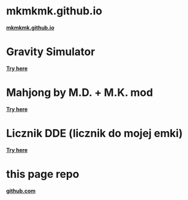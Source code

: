 # mkmkmk.github.io
**[mkmkmk.github.io](https://mkmkmk.github.io/)**

# Gravity Simulator
**[Try here](https://mkmkmk.github.io/GravitySim/index.html)**


# Mahjong by M.D. + M.K. mod
**[Try here](https://mkmkmk.github.io/mahjong-md-mk-mod/mj.html)**

# Licznik DDE (licznik do mojej emki)
**[Try here](https://mkmkmk.github.io/licznikDDE/)**


# this page repo
**[github.com](https://github.com/mkmkmk/mkmkmk.github.io)**



